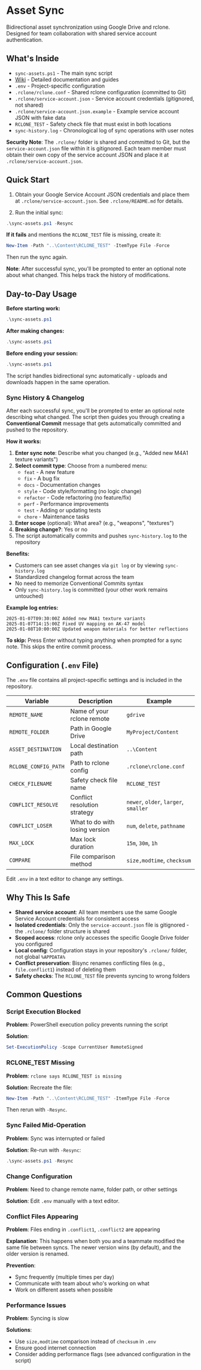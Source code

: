 # Asset Sync

Bidirectional asset synchronization using Google Drive and rclone. Designed for team collaboration with shared service account authentication.

## What's Inside

- `sync-assets.ps1` - The main sync script
- [Wiki](https://github.com/OctavianTocan/Powershell-Content-Sync/wiki) - Detailed documentation and guides
- `.env` - Project-specific configuration
- `.rclone/rclone.conf` - Shared rclone configuration (committed to Git)
- `.rclone/service-account.json` - Service account credentials (gitignored, not shared)
- `.rclone/service-account.json.example` - Example service account JSON with fake data
- `RCLONE_TEST` - Safety check file that must exist in both locations
- `sync-history.log` - Chronological log of sync operations with user notes

**Security Note**: The `.rclone/` folder is shared and committed to Git, but the `service-account.json` file within it is gitignored. Each team member must obtain their own copy of the service account JSON and place it at `.rclone/service-account.json`.

## Quick Start

1. Obtain your Google Service Account JSON credentials and place them at `.rclone/service-account.json`. See `.rclone/README.md` for details.

2. Run the initial sync:

```powershell
.\sync-assets.ps1 -Resync
```

**If it fails** and mentions the `RCLONE_TEST` file is missing, create it:

```powershell
New-Item -Path "..\Content\RCLONE_TEST" -ItemType File -Force
```

Then run the sync again.

**Note**: After successful sync, you'll be prompted to enter an optional note about what changed. This helps track the history of modifications.

## Day-to-Day Usage

**Before starting work:**

```powershell
.\sync-assets.ps1
```

**After making changes:**

```powershell
.\sync-assets.ps1
```

**Before ending your session:**

```powershell
.\sync-assets.ps1
```

The script handles bidirectional sync automatically - uploads and downloads happen in the same operation.

### Sync History & Changelog

After each successful sync, you'll be prompted to enter an optional note describing what changed. The script then guides you through creating a **Conventional Commit** message that gets automatically committed and pushed to the repository.

**How it works:**

1. **Enter sync note**: Describe what you changed (e.g., "Added new M4A1 texture variants")
2. **Select commit type**: Choose from a numbered menu:
   - `feat` - A new feature
   - `fix` - A bug fix
   - `docs` - Documentation changes
   - `style` - Code style/formatting (no logic change)
   - `refactor` - Code refactoring (no feature/fix)
   - `perf` - Performance improvements
   - `test` - Adding or updating tests
   - `chore` - Maintenance tasks
3. **Enter scope** (optional): What area? (e.g., "weapons", "textures")
4. **Breaking change?**: Yes or no
5. The script automatically commits and pushes `sync-history.log` to the repository

**Benefits:**

- Customers can see asset changes via `git log` or by viewing `sync-history.log`
- Standardized changelog format across the team
- No need to memorize Conventional Commits syntax
- Only `sync-history.log` is committed (your other work remains untouched)

**Example log entries:**

```
2025-01-07T09:30:00Z Added new M4A1 texture variants
2025-01-07T14:15:00Z Fixed UV mapping on AK-47 model
2025-01-08T10:00:00Z Updated weapon materials for better reflections
```

**To skip:** Press Enter without typing anything when prompted for a sync note. This skips the entire commit process.

## Configuration (`.env` File)

The `.env` file contains all project-specific settings and is included in the repository.

| Variable             | Description                    | Example                               |
| -------------------- | ------------------------------ | ------------------------------------- |
| `REMOTE_NAME`        | Name of your rclone remote     | `gdrive`                              |
| `REMOTE_FOLDER`      | Path in Google Drive           | `MyProject/Content`                   |
| `ASSET_DESTINATION`  | Local destination path         | `..\Content`                          |
| `RCLONE_CONFIG_PATH` | Path to rclone config          | `.rclone\rclone.conf`                 |
| `CHECK_FILENAME`     | Safety check file name         | `RCLONE_TEST`                         |
| `CONFLICT_RESOLVE`   | Conflict resolution strategy   | `newer`, `older`, `larger`, `smaller` |
| `CONFLICT_LOSER`     | What to do with losing version | `num`, `delete`, `pathname`           |
| `MAX_LOCK`           | Max lock duration              | `15m`, `30m`, `1h`                    |
| `COMPARE`            | File comparison method         | `size,modtime`, `checksum`            |

Edit `.env` in a text editor to change any settings.

## Why This Is Safe

- **Shared service account**: All team members use the same Google Service Account credentials for consistent access
- **Isolated credentials**: Only the `service-account.json` file is gitignored - the `.rclone/` folder structure is shared
- **Scoped access**: rclone only accesses the specific Google Drive folder you configured
- **Local config**: Configuration stays in your repository's `.rclone/` folder, not global `%APPDATA%`
- **Conflict preservation**: Bisync renames conflicting files (e.g., `file.conflict1`) instead of deleting them
- **Safety checks**: The `RCLONE_TEST` file prevents syncing to wrong folders

## Common Questions

### Script Execution Blocked

**Problem**: PowerShell execution policy prevents running the script

**Solution**:

```powershell
Set-ExecutionPolicy -Scope CurrentUser RemoteSigned
```

### RCLONE_TEST Missing

**Problem**: `rclone says RCLONE_TEST is missing`

**Solution**: Recreate the file:

```powershell
New-Item -Path "..\Content\RCLONE_TEST" -ItemType File -Force
```

Then rerun with `-Resync`.

### Sync Failed Mid-Operation

**Problem**: Sync was interrupted or failed

**Solution**: Re-run with `-Resync`:

```powershell
.\sync-assets.ps1 -Resync
```

### Change Configuration

**Problem**: Need to change remote name, folder path, or other settings

**Solution**: Edit `.env` manually with a text editor.

### Conflict Files Appearing

**Problem**: Files ending in `.conflict1`, `.conflict2` are appearing

**Explanation**: This happens when both you and a teammate modified the same file between syncs. The newer version wins (by default), and the older version is renamed.

**Prevention**:

- Sync frequently (multiple times per day)
- Communicate with team about who's working on what
- Work on different assets when possible

### Performance Issues

**Problem**: Syncing is slow

**Solutions**:

- Use `size,modtime` comparison instead of `checksum` in `.env`
- Ensure good internet connection
- Consider adding performance flags (see advanced configuration in the script)

